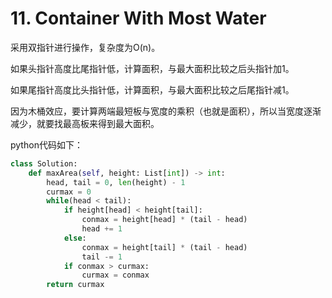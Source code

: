 # 11. Container With Most Water

采用双指针进行操作，复杂度为O(n)。

如果头指针高度比尾指针低，计算面积，与最大面积比较之后头指针加1。

如果尾指针高度比头指针低，计算面积，与最大面积比较之后尾指针减1。

因为木桶效应，要计算两端最短板与宽度的乘积（也就是面积），所以当宽度逐渐减少，就要找最高板来得到最大面积。

python代码如下：

```python
class Solution:
    def maxArea(self, height: List[int]) -> int:
        head, tail = 0, len(height) - 1
        curmax = 0
        while(head < tail):
            if height[head] < height[tail]:
                conmax = height[head] * (tail - head)
                head += 1
            else:
                conmax = height[tail] * (tail - head)
                tail -= 1
            if conmax > curmax:
                curmax = conmax
        return curmax
```